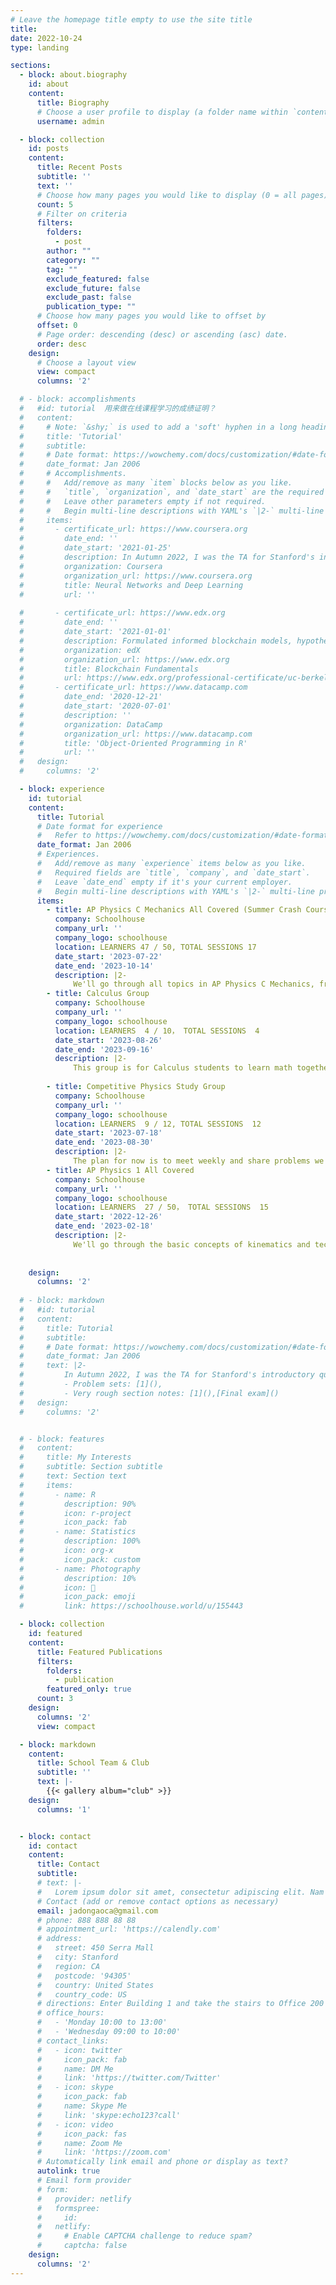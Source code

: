 ```yaml
---
# Leave the homepage title empty to use the site title
title:
date: 2022-10-24
type: landing

sections:
  - block: about.biography
    id: about
    content:
      title: Biography
      # Choose a user profile to display (a folder name within `content/authors/`)
      username: admin

  - block: collection
    id: posts
    content:
      title: Recent Posts
      subtitle: ''
      text: ''
      # Choose how many pages you would like to display (0 = all pages)
      count: 5
      # Filter on criteria
      filters:
        folders:
          - post
        author: ""
        category: ""
        tag: ""
        exclude_featured: false
        exclude_future: false
        exclude_past: false
        publication_type: ""
      # Choose how many pages you would like to offset by
      offset: 0
      # Page order: descending (desc) or ascending (asc) date.
      order: desc
    design:
      # Choose a layout view
      view: compact
      columns: '2'

  # - block: accomplishments  
  #   #id: tutorial  用来做在线课程学习的成绩证明？
  #   content:
  #     # Note: `&shy;` is used to add a 'soft' hyphen in a long heading.
  #     title: 'Tutorial'
  #     subtitle:
  #     # Date format: https://wowchemy.com/docs/customization/#date-format
  #     date_format: Jan 2006
  #     # Accomplishments.
  #     #   Add/remove as many `item` blocks below as you like.
  #     #   `title`, `organization`, and `date_start` are the required parameters.
  #     #   Leave other parameters empty if not required.
  #     #   Begin multi-line descriptions with YAML's `|2-` multi-line prefix.
  #     items:
  #       - certificate_url: https://www.coursera.org
  #         date_end: ''
  #         date_start: '2021-01-25'
  #         description: In Autumn 2022, I was the TA for Stanford's introductory quantum field theory class, taught by     [schoolhouse Tutor Jadon](https://schoolhouse.world/u/155443)
  #         organization: Coursera
  #         organization_url: https://www.coursera.org
  #         title: Neural Networks and Deep Learning
  #         url: ''
          
  #       - certificate_url: https://www.edx.org
  #         date_end: ''
  #         date_start: '2021-01-01'
  #         description: Formulated informed blockchain models, hypotheses, and use cases.
  #         organization: edX
  #         organization_url: https://www.edx.org
  #         title: Blockchain Fundamentals
  #         url: https://www.edx.org/professional-certificate/uc-berkeleyx-blockchain-fundamentals
  #       - certificate_url: https://www.datacamp.com
  #         date_end: '2020-12-21'
  #         date_start: '2020-07-01'
  #         description: ''
  #         organization: DataCamp
  #         organization_url: https://www.datacamp.com
  #         title: 'Object-Oriented Programming in R'
  #         url: ''
  #   design:
  #     columns: '2'

  - block: experience
    id: tutorial
    content:
      title: Tutorial
      # Date format for experience
      #   Refer to https://wowchemy.com/docs/customization/#date-format
      date_format: Jan 2006
      # Experiences.
      #   Add/remove as many `experience` items below as you like.
      #   Required fields are `title`, `company`, and `date_start`.
      #   Leave `date_end` empty if it's your current employer.
      #   Begin multi-line descriptions with YAML's `|2-` multi-line prefix.
      items:
        - title: AP Physics C Mechanics All Covered (Summer Crash Course)
          company: Schoolhouse
          company_url: ''
          company_logo: schoolhouse
          location: LEARNERS 47 / 50, TOTAL SESSIONS 17
          date_start: '2023-07-22'
          date_end: '2023-10-14'
          description: |2-
              We'll go through all topics in AP Physics C Mechanics, from basic kinematics all the way to rotations and gravitation. Feel free to join even if you have no calculus background since we'll go through all math prerequisites as a part of this course (it won't turn into a calculus series). Without calculus, this course's content is very similar to AP Physics 1. Problem solving sessions where we go over specific problems after each topic will also be hosted between "lecturey" sessions. 
        - title: Calculus Group
          company: Schoolhouse
          company_url: ''
          company_logo: schoolhouse
          location: LEARNERS  4 / 10， TOTAL SESSIONS  4
          date_start: '2023-08-26'
          date_end: '2023-09-16'
          description: |2-
              This group is for Calculus students to learn math together!
              
        - title: Competitive Physics Study Group
          company: Schoolhouse
          company_url: ''
          company_logo: schoolhouse
          location: LEARNERS  9 / 12, TOTAL SESSIONS  12
          date_start: '2023-07-18'
          date_end: '2023-08-30'
          description: |2-
              The plan for now is to meet weekly and share problems we're working on. We can solve each other's confusions. Currently, there is a set of resources I found online which includes a complete set of problems that we may do over the week and discuss upon so we stay on the same track.
        - title: AP Physics 1 All Covered
          company: Schoolhouse
          company_url: ''
          company_logo: schoolhouse
          location: LEARNERS  27 / 50， TOTAL SESSIONS  15
          date_start: '2022-12-26'
          date_end: '2023-02-18'
          description: |2-
              We'll go through the basic concepts of kinematics and techniques of solving this type of problem on the AP exam. Practice problems will be covered.
              
          
    design:
      columns: '2'
      
  # - block: markdown
  #   #id: tutorial
  #   content:
  #     title: Tutorial
  #     subtitle: 
  #     # Date format: https://wowchemy.com/docs/customization/#date-format
  #     date_format: Jan 2006
  #     text: |2-
  #         In Autumn 2022, I was the TA for Stanford's introductory quantum field theory class, taught by [Prof. Bernhard Mistlberger](https://sites.google.com/view/bernhardmistlberger/start). We overhauled the course and produced new problem sets, which we believe strike a good balance between traditional particle physics applications, and connections to other fields. I also taught weekly sections which laid out the big picture and showed tricks for doing the problems efficiently. 
  #         - Problem sets: [1](), 
  #         - Very rough section notes: [1](),[Final exam]()
  #   design:
  #     columns: '2'


  # - block: features
  #   content:
  #     title: My Interests
  #     subtitle: Section subtitle
  #     text: Section text
  #     items:
  #       - name: R
  #         description: 90%
  #         icon: r-project
  #         icon_pack: fab
  #       - name: Statistics
  #         description: 100%
  #         icon: org-x
  #         icon_pack: custom
  #       - name: Photography
  #         description: 10%
  #         icon: 🦄
  #         icon_pack: emoji
  #         link: https://schoolhouse.world/u/155443

  - block: collection
    id: featured
    content:
      title: Featured Publications
      filters:
        folders:
          - publication
        featured_only: true
      count: 3
    design:
      columns: '2'
      view: compact

  - block: markdown
    content:
      title: School Team & Club
      subtitle: ''
      text: |-
        {{< gallery album="club" >}}
    design:
      columns: '1'


  - block: contact
    id: contact
    content:
      title: Contact
      subtitle:
      # text: |-
      #   Lorem ipsum dolor sit amet, consectetur adipiscing elit. Nam mi diam, venenatis ut magna et, vehicula efficitur enim.
      # Contact (add or remove contact options as necessary)
      email: jadongaoca@gmail.com
      # phone: 888 888 88 88
      # appointment_url: 'https://calendly.com'
      # address:
      #   street: 450 Serra Mall
      #   city: Stanford
      #   region: CA
      #   postcode: '94305'
      #   country: United States
      #   country_code: US
      # directions: Enter Building 1 and take the stairs to Office 200 on Floor 2
      # office_hours:
      #   - 'Monday 10:00 to 13:00'
      #   - 'Wednesday 09:00 to 10:00'
      # contact_links:
      #   - icon: twitter
      #     icon_pack: fab
      #     name: DM Me
      #     link: 'https://twitter.com/Twitter'
      #   - icon: skype
      #     icon_pack: fab
      #     name: Skype Me
      #     link: 'skype:echo123?call'
      #   - icon: video
      #     icon_pack: fas
      #     name: Zoom Me
      #     link: 'https://zoom.com'
      # Automatically link email and phone or display as text?
      autolink: true
      # Email form provider
      # form:
      #   provider: netlify
      #   formspree:
      #     id:
      #   netlify:
      #     # Enable CAPTCHA challenge to reduce spam?
      #     captcha: false
    design:
      columns: '2'
---
```

